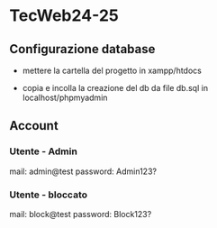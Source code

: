 # TecWeb24-25

## Configurazione database

- mettere la cartella del progetto in xampp/htdocs

- copia e incolla la creazione del db da file db.sql in localhost/phpmyadmin

## Account

### Utente - Admin
mail:     admin@test
password: Admin123?

### Utente - bloccato
mail:     block@test
password: Block123?